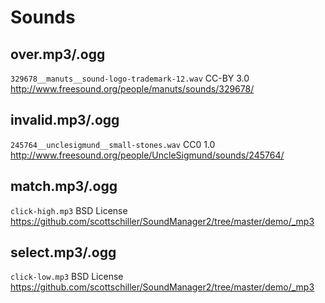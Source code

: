 # Sounds

## over.mp3/.ogg
`329678__manuts__sound-logo-trademark-12.wav`
CC-BY 3.0
http://www.freesound.org/people/manuts/sounds/329678/

## invalid.mp3/.ogg
`245764__unclesigmund__small-stones.wav`
CC0 1.0
http://www.freesound.org/people/UncleSigmund/sounds/245764/

## match.mp3/.ogg
`click-high.mp3`
BSD License
https://github.com/scottschiller/SoundManager2/tree/master/demo/_mp3

## select.mp3/.ogg
`click-low.mp3`
BSD License
https://github.com/scottschiller/SoundManager2/tree/master/demo/_mp3
